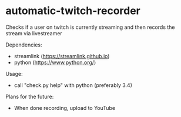 automatic-twitch-recorder
=========================

Checks if a user on twitch is currently streaming and then records the stream via livestreamer

Dependencies:
- streamlink (https://streamlink.github.io)
- python (https://www.python.org/)

Usage:
- call "check.py help" with python (preferably 3.4)


Plans for the future:
- When done recording, upload to YouTube
